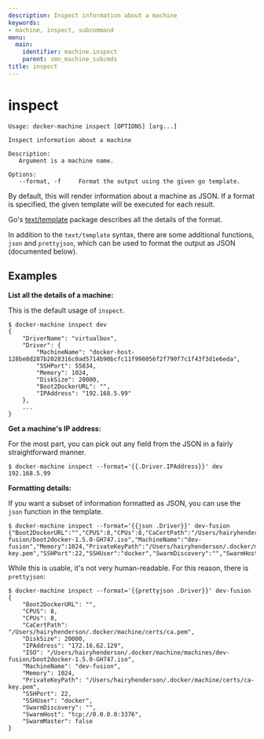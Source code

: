 ```yaml
---
description: Inspect information about a machine
keywords:
- machine, inspect, subcommand
menu:
  main:
    identifier: machine.inspect
    parent: smn_machine_subcmds
title: inspect
---
```


# inspect

    Usage: docker-machine inspect [OPTIONS] [arg...]

    Inspect information about a machine

    Description:
       Argument is a machine name.

    Options:
       --format, -f 	Format the output using the given go template.

By default, this will render information about a machine as JSON. If a format is
specified, the given template will be executed for each result.

Go's [text/template](http://golang.org/pkg/text/template/) package
describes all the details of the format.

In addition to the `text/template` syntax, there are some additional functions,
`json` and `prettyjson`, which can be used to format the output as JSON (documented below).

## Examples

**List all the details of a machine:**

This is the default usage of `inspect`.

    $ docker-machine inspect dev
    {
        "DriverName": "virtualbox",
        "Driver": {
            "MachineName": "docker-host-128be8d287b2028316c0ad5714b90bcfc11f998056f2f790f7c1f43f3d1e6eda",
            "SSHPort": 55834,
            "Memory": 1024,
            "DiskSize": 20000,
            "Boot2DockerURL": "",
            "IPAddress": "192.168.5.99"
        },
        ...
    }

**Get a machine's IP address:**

For the most part, you can pick out any field from the JSON in a fairly
straightforward manner.

    $ docker-machine inspect --format='{{.Driver.IPAddress}}' dev
    192.168.5.99

**Formatting details:**

If you want a subset of information formatted as JSON, you can use the `json`
function in the template.

    $ docker-machine inspect --format='{{json .Driver}}' dev-fusion
    {"Boot2DockerURL":"","CPUS":8,"CPUs":8,"CaCertPath":"/Users/hairyhenderson/.docker/machine/certs/ca.pem","DiskSize":20000,"IPAddress":"172.16.62.129","ISO":"/Users/hairyhenderson/.docker/machine/machines/dev-fusion/boot2docker-1.5.0-GH747.iso","MachineName":"dev-fusion","Memory":1024,"PrivateKeyPath":"/Users/hairyhenderson/.docker/machine/certs/ca-key.pem","SSHPort":22,"SSHUser":"docker","SwarmDiscovery":"","SwarmHost":"tcp://0.0.0.0:3376","SwarmMaster":false}

While this is usable, it's not very human-readable. For this reason, there is
`prettyjson`:

    $ docker-machine inspect --format='{{prettyjson .Driver}}' dev-fusion
    {
        "Boot2DockerURL": "",
        "CPUS": 8,
        "CPUs": 8,
        "CaCertPath": "/Users/hairyhenderson/.docker/machine/certs/ca.pem",
        "DiskSize": 20000,
        "IPAddress": "172.16.62.129",
        "ISO": "/Users/hairyhenderson/.docker/machine/machines/dev-fusion/boot2docker-1.5.0-GH747.iso",
        "MachineName": "dev-fusion",
        "Memory": 1024,
        "PrivateKeyPath": "/Users/hairyhenderson/.docker/machine/certs/ca-key.pem",
        "SSHPort": 22,
        "SSHUser": "docker",
        "SwarmDiscovery": "",
        "SwarmHost": "tcp://0.0.0.0:3376",
        "SwarmMaster": false
    }
